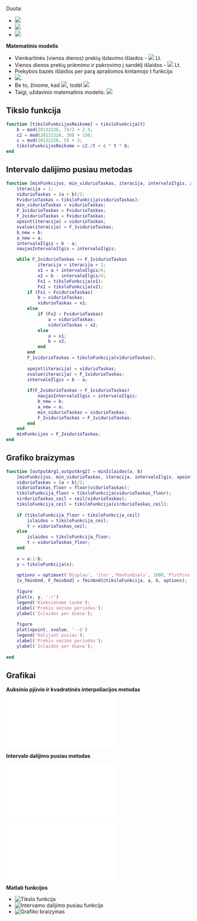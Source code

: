 Duota:
* ![](/OperacijuTyrimasIrTaikymai/b.gif)
* ![](/OperacijuTyrimasIrTaikymai/c2.gif)
* ![](/OperacijuTyrimasIrTaikymai/c.gif)

**Matematinis modelis**
* Vienkartinės (vienos dienos) prekių išdavimo išlaidos - ![](/OperacijuTyrimasIrTaikymai/Vien.gif) Lt.
* Vienos dienos prekių priėmimo ir pakrovimo į sandėlį išlaidos - ![](/OperacijuTyrimasIrTaikymai/VienD.gif) Lt.
* Prekybos bazės išlaidos per parą aprašomos kintamojo t funkcija:
* ![](/OperacijuTyrimasIrTaikymai/IslaidPerPara.gif).
* Be to, žinome, kad ![](/OperacijuTyrimasIrTaikymai/Kad.gif), todėl ![](/OperacijuTyrimasIrTaikymai/todel.gif)
* Taigi, uždavinio matematinis modelis: ![](/OperacijuTyrimasIrTaikymai/MatMod.gif)


## Tikslo funkcija
```Matlab
function [tiksloFunkcijosReiksme] = tiksloFunkcija(t)
    b = mod(20132226, 7)/2 + 2.5;
    c2 = mod(20132226, 30) + 150;
    c = mod(20132226, 5) + 3;
    tiksloFunkcijosReiksme = c2./t + c * t * b;
end
```

## Intervalo dalijimo pusiau metodas
```Matlab
function [minFunkcijos, min_vidurioTaskas, iteracija, intervaloIlgis, xpoint, xvalue] = intervaloDalijimasPusiau(a, b) % a - pradzia, b - pabaiga
    iteracija = 1;
    vidurioTaskas = (a + b)/2;
    FvidurioTaskas = tiksloFunkcija(vidurioTaskas);
    min_vidurioTaskas = vidurioTaskas;
    F_1vidurioTaskas = FvidurioTaskas;
    F_2vidurioTaskas = FvidurioTaskas;
    xpoint(iteracija) = vidurioTaskas;
    xvalue(iteracija) = F_1vidurioTaskas;
    b_new = b;
    a_new = a;
    intervaloIlgis = b - a;
    naujasIntervaloIlgis = intervaloIlgis;

    while F_2vidurioTaskas >= F_1vidurioTaskas
            iteracija = iteracija + 1;
            x1 = a + intervaloIlgis/4;
            x2 = b - intervaloIlgis/4;
            Fx1 = tiksloFunkcija(x1);
            Fx2 = tiksloFunkcija(x2);
        if (Fx1 < FvidurioTaskas)
            b = vidurioTaskas;
            vidurioTaskas = x1;
        else
            if (Fx2 < FvidurioTaskas)
                a = vidurioTaskas;
                vidurioTaskas = x2;
            else
                a = x1;
                b = x2;
            end
        end
        F_1vidurioTaskas = tiksloFunkcija(vidurioTaskas);
    
        xpoint(iteracija) = vidurioTaskas;
        xvalue(iteracija) = F_1vidurioTaskas;
        intervaloIlgis = b - a;
    
        if(F_2vidurioTaskas > F_1vidurioTaskas)
            naujasIntervaloIlgis = intervaloIlgis;
            b_new = b;
            a_new = a;
            min_vidurioTaskas = vidurioTaskas;
            F_2vidurioTaskas = F_1vidurioTaskas;
        end
    end
    minFunkcijos = F_2vidurioTaskas;
end
```
## Grafiko braizymas
```Matlab
function [outputArg1,outputArg2] = minIslaidos(a, b)
    [minFunkcijos, min_vidurioTaskas, iteracija, intervaloIlgis, xpoint, xvalue] = intervaloDalijimasPusiau(a, b)
    vidurioTaskas = (a + b)/2;
    vidurioTaskas_floor = floor(vidurioTaskas);
    tiksloFunkcija_floor = tiksloFunkcija(vidurioTaskas_floor);
    virdurioTaskas_ceil = ceil(vidurioTaskas);
    tiksloFunkcija_ceil = tiksloFunkcija(virdurioTaskas_ceil);
    
    if (tiksloFunkcija_floor > tiksloFunkcija_ceil)
        islaidos = tiksloFunkcija_ceil;
        t = vidurioTaskas_ceil;
    else
        islaidos = tiksloFunkcija_floor;
        t = vidurioTaskas_floor;
    end
    
    x = a:1:b;
    y = tiksloFunkcija(x);
    
    options = optimset('Display', 'iter','MaxFunEvals', 1000,'PlotFcns', @optimplotfval , 'TolX', intervaloIlgis);
    [x_fminbnd, F_fminbnd] = fminbnd(@tiksloFunkcija, a, b, options);
    
    figure
    plot(x, y, ':r')
    legend('Kiekviename taske');
    xlabel('Prekiu vezimo periodas');
    ylabel('Islaidos per diena');
    
    figure
    plot(xpoint, xvalue, '--b')
    legend('Dalijant pusiau');
    xlabel('Prekiu vezimo periodas');
    ylabel('Islaidos per diena');
    
end
```

## Grafikai

**Auksinio pjūvio ir kvadratinės interpoliacijos metodas**
![](/OperacijuTyrimasIrTaikymai/APKIM.fig)

**Intervalo dalijimo pusiau metodas**

![](/OperacijuTyrimasIrTaikymai/KT.fig)

![](/OperacijuTyrimasIrTaikymai/DP.fig)

**Matlab funkcijos**
* ![Tikslo funkcija](/OperacijuTyrimasIrTaikymai/tiksloFunkcija.m)
* ![Intervamo dalijimo pusiau funkcija](/OperacijuTyrimasIrTaikymai/intervaloDalijimasPusiau.m)
* ![Grafiko braizymas](/OperacijuTyrimasIrTaikymai/minIslaidos.m)